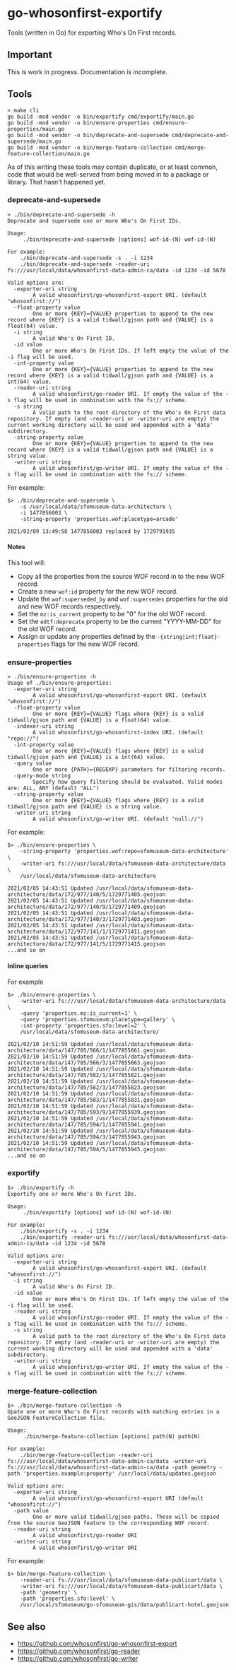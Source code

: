 # go-whosonfirst-exportify

Tools (written in Go) for exporting Who's On First records.

## Important

This is work in progress. Documentation is incomplete.

## Tools

```
> make cli
go build -mod vendor -o bin/exportify cmd/exportify/main.go
go build -mod vendor -o bin/ensure-properties cmd/ensure-properties/main.go
go build -mod vendor -o bin/deprecate-and-supersede cmd/deprecate-and-supersede/main.go
go build -mod vendor -o bin/merge-feature-collection cmd/merge-feature-collection/main.go
```

As of this writing these tools may contain duplicate, or at least common, code that would be well-served from being moved in to a package or library. That hasn't happened yet.

### deprecate-and-supersede

```
> ./bin/deprecate-and-supersede -h
Deprecate and supersede one or more Who's On First IDs.

Usage:
	 ./bin/deprecate-and-supersede [options] wof-id-(N) wof-id-(N)

For example:
	./bin/deprecate-and-supersede -s . -i 1234
	./bin/deprecate-and-supersede -reader-uri fs:///usr/local/data/whosonfirst-data-admin-ca/data -id 1234 -id 5678

Valid options are:
  -exporter-uri string
    	A valid whosonfirst/go-whosonfirst-export URI. (default "whosonfirst://")
  -float-property value
    	One or more {KEY}={VALUE} properties to append to the new record where {KEY} is a valid tidwall/gjson path and {VALUE} is a float(64) value.
  -i string
    	A valid Who's On First ID.
  -id value
    	One or more Who's On First IDs. If left empty the value of the -i flag will be used.
  -int-property value
    	One or more {KEY}={VALUE} properties to append to the new record where {KEY} is a valid tidwall/gjson path and {VALUE} is a int(64) value.
  -reader-uri string
    	A valid whosonfirst/go-reader URI. If empty the value of the -s flag will be used in combination with the fs:// scheme.
  -s string
    	A valid path to the root directory of the Who's On First data repository. If empty (and -reader-uri or -writer-uri are empty) the current working directory will be used and appended with a 'data' subdirectory.
  -string-property value
    	One or more {KEY}={VALUE} properties to append to the new record where {KEY} is a valid tidwall/gjson path and {VALUE} is a string value.
  -writer-uri string
    	A valid whosonfirst/go-writer URI. If empty the value of the -s flag will be used in combination with the fs:// scheme.
```

For example:

```
$> ./bin/deprecate-and-supersede \
	-s /usr/local/data/sfomuseum-data-architecture \
	-i 1477856003 \
	-string-property 'properties.wof:placetype=arcade'
	
2021/02/09 13:49:58 1477856003 replaced by 1729791935
```

#### Notes

This tool will:

* Copy all the properties from the source WOF record in to the new WOF record.
* Create a new `wof:id` property for the new WOF record.
* Update the `wof:superseded_by` and `wof:supersedes` properties for the old and new WOF records respectively.
* Set the `mz:is_current` property to be "0" for the old WOF record.
* Set the `edtf:deprecate` property to be the current "YYYY-MM-DD" for the old WOF record.
* Assign or update any properties defined by the `-{string|int|float}-properties` flags for the new WOF record.

### ensure-properties

```
> ./bin/ensure-properties -h
Usage of ./bin/ensure-properties:
  -exporter-uri string
    	A valid whosonfirst/go-whosonfirst-export URI. (default "whosonfirst://")
  -float-property value
    	One or more {KEY}={VALUE} flags where {KEY} is a valid tidwall/gjson path and {VALUE} is a float(64) value.
  -indexer-uri string
    	A valid whosonfirst/go-whosonfirst-index URI. (default "repo://")
  -int-property value
    	One or more {KEY}={VALUE} flags where {KEY} is a valid tidwall/gjson path and {VALUE} is a int(64) value.
  -query value
    	One or more {PATH}={REGEXP} parameters for filtering records.
  -query-mode string
    	Specify how query filtering should be evaluated. Valid modes are: ALL, ANY (default "ALL")
  -string-property value
    	One or more {KEY}={VALUE} flags where {KEY} is a valid tidwall/gjson path and {VALUE} is a string value.
  -writer-uri string
    	A valid whosonfirst/go-writer URI. (default "null://")
```

For example:

```
$> ./bin/ensure-properties \
	-string-property 'properties.wof:repo=sfomuseum-data-architecture' \
	-writer-uri fs:///usr/local/data/sfomuseum-data-architecture/data \
	/usr/local/data/sfomuseum-data-architecture
	
2021/02/05 14:43:51 Updated /usr/local/data/sfomuseum-data-architecture/data/172/977/140/5/1729771405.geojson
2021/02/05 14:43:51 Updated /usr/local/data/sfomuseum-data-architecture/data/172/977/140/9/1729771409.geojson
2021/02/05 14:43:51 Updated /usr/local/data/sfomuseum-data-architecture/data/172/977/140/3/1729771403.geojson
2021/02/05 14:43:51 Updated /usr/local/data/sfomuseum-data-architecture/data/172/977/141/1/1729771411.geojson
2021/02/05 14:43:51 Updated /usr/local/data/sfomuseum-data-architecture/data/172/977/141/5/1729771415.geojson
...and so on
```

#### Inline queries

For example

```
$> ./bin/ensure-properties \
	-writer-uri fs:///usr/local/data/sfomuseum-data-architecture/data \
	-query 'properties.mz:is_current=1' \
	-query 'properties.sfomuseum:placetype=gallery' \
	-int-property 'properties.sfo:level=2' \
	/usr/local/data/sfomuseum-data-architecture/

2021/02/10 14:51:59 Updated /usr/local/data/sfomuseum-data-architecture/data/147/785/566/1/1477855661.geojson
2021/02/10 14:51:59 Updated /usr/local/data/sfomuseum-data-architecture/data/147/785/566/3/1477855663.geojson
2021/02/10 14:51:59 Updated /usr/local/data/sfomuseum-data-architecture/data/147/785/582/1/1477855821.geojson
2021/02/10 14:51:59 Updated /usr/local/data/sfomuseum-data-architecture/data/147/785/582/3/1477855823.geojson
2021/02/10 14:51:59 Updated /usr/local/data/sfomuseum-data-architecture/data/147/785/583/1/1477855831.geojson
2021/02/10 14:51:59 Updated /usr/local/data/sfomuseum-data-architecture/data/147/785/593/9/1477855939.geojson
2021/02/10 14:51:59 Updated /usr/local/data/sfomuseum-data-architecture/data/147/785/594/1/1477855941.geojson
2021/02/10 14:51:59 Updated /usr/local/data/sfomuseum-data-architecture/data/147/785/594/3/1477855943.geojson
2021/02/10 14:51:59 Updated /usr/local/data/sfomuseum-data-architecture/data/147/785/594/5/1477855945.geojson
...and so on
```

### exportify

```
$> ./bin/exportify -h
Exportify one or more Who's On First IDs.

Usage:
	 ./bin/exportify [options] wof-id-(N) wof-id-(N)

For example:
	./bin/exportify -s . -i 1234
	./bin/exportify -reader-uri fs:///usr/local/data/whosonfirst-data-admin-ca/data -id 1234 -id 5678

Valid options are:
  -exporter-uri string
    	A valid whosonfirst/go-whosonfirst-export URI. (default "whosonfirst://")
  -i string
    	A valid Who's On First ID.
  -id value
    	One or more Who's On First IDs. If left empty the value of the -i flag will be used.
  -reader-uri string
    	A valid whosonfirst/go-reader URI. If empty the value of the -s flag will be used in combination with the fs:// scheme.
  -s string
    	A valid path to the root directory of the Who's On First data repository. If empty (and -reader-uri or -writer-uri are empty) the current working directory will be used and appended with a 'data' subdirectory.
  -writer-uri string
    	A valid whosonfirst/go-writer URI. If empty the value of the -s flag will be used in combination with the fs:// scheme.
```

### merge-feature-collection

```
$> ./bin/merge-feature-collection -h
Upate one or more Who's On First records with matching entries in a GeoJSON FeatureCollection file.

Usage:
	 ./bin/merge-feature-collection [options] path(N) path(N)

For example:
	./bin/merge-feature-collection -reader-uri fs:///usr/local/data/whosonfirst-data-admin-ca/data -writer-uri fs:///usr/local/data/whosonfirst-data-admin-ca/data -path geometry -path 'properties.example:property' /usr/local/data/updates.geojson

Valid options are:
  -exporter-uri string
    	A valid whosonfirst/go-whosonfirst-export URI (default "whosonfirst://")
  -path value
    	One or more valid tidwall/gjson paths. These will be copied from the source GeoJSON feature to the corresponding WOF record.
  -reader-uri string
    	A valid whosonfirst/go-reader URI
  -writer-uri string
    	A valid whosonfirst/go-writer URI
```

For example:

```
$> bin/merge-feature-collection \
	-reader-uri fs:///usr/local/data/sfomuseum-data-publicart/data \
	-writer-uri fs:///usr/local/data/sfomuseum-data-publicart/data \
	-path 'geometry' \
	-path 'properties.sfo:level' \
	/usr/local/sfomuseum/go-sfomuseum-gis/data/publicart-hotel.geojson
```

## See also

* https://github.com/whosonfirst/go-whosonfirst-export
* https://github.com/whosonfirst/go-reader
* https://github.com/whosonfirst/go-writer